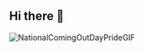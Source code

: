 ## Hi there 👋
![NationalComingOutDayPrideGIF](https://github.com/LaiTanLoc452022/LaiTanLoc452022/assets/103021684/6a5b2985-57d3-4fff-af40-98abf753a952)


<!--
**LaiTanLoc452022/LaiTanLoc452022** is a ✨ _special_ ✨ repository because its `README.md` (this file) appears on your GitHub profile.

Here are some ideas to get you started:

- 🔭 I’m currently working on ...
- 🌱 I’m currently learning ...
- 👯 I’m looking to collaborate on ...
- 🤔 I’m looking for help with ...
- 💬 Ask me about ...
- 📫 How to reach me: ...
- 😄 Pronouns: ...
- ⚡ Fun fact: ...
-->
